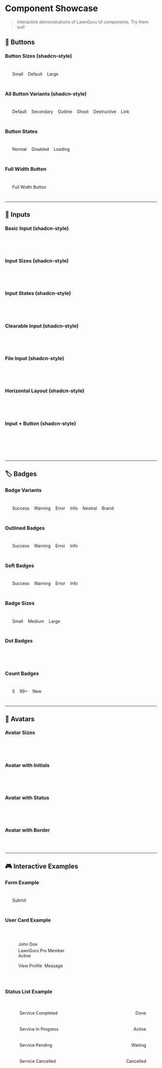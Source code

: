 # Component Showcase

> Interactive demonstrations of LawnGuru UI components. Try them out!

<script setup>
import { ref } from 'vue'
</script>

## 🎨 Buttons

### Button Sizes (shadcn-style)

<ClientOnly>
<div class="component-demo">
  <LgButton size="sm">Small</LgButton>
  <LgButton size="default">Default</LgButton>
  <LgButton size="lg">Large</LgButton>
</div>
</ClientOnly>

### All Button Variants (shadcn-style)

<ClientOnly>
<div class="component-demo">
  <LgButton variant="default">Default</LgButton>
  <LgButton variant="secondary">Secondary</LgButton>
  <LgButton variant="outline">Outline</LgButton>
  <LgButton variant="ghost">Ghost</LgButton>
  <LgButton variant="destructive">Destructive</LgButton>
  <LgButton variant="link">Link</LgButton>
</div>
</ClientOnly>

### Button States

<ClientOnly>
<div class="component-demo">
  <LgButton variant="default">Normal</LgButton>
  <LgButton variant="default" disabled>Disabled</LgButton>
  <LgButton variant="default" loading>Loading</LgButton>
</div>
</ClientOnly>

### Full Width Button

<ClientOnly>
<div class="component-demo">
  <LgButton variant="default" fullWidth>Full Width Button</LgButton>
</div>
</ClientOnly>

---

## 📝 Inputs

### Basic Input (shadcn-style)

<ClientOnly>
<div class="component-demo">
  <LgInput
    label="Email Address"
    placeholder="your@email.com"
    helperText="We'll never share your email"
  />
</div>
</ClientOnly>

### Input Sizes (shadcn-style)

<ClientOnly>
<div class="component-demo">
  <LgInput size="sm" placeholder="Small input" />
  <LgInput size="default" placeholder="Default input" />
  <LgInput size="lg" placeholder="Large input" />
</div>
</ClientOnly>

### Input States (shadcn-style)

<ClientOnly>
<div class="component-demo">
  <LgInput
    label="Success State"
    placeholder="Enter value"
    success
    successMessage="Looks good!"
  />
  <LgInput
    label="Error State"
    placeholder="Enter value"
    error
    errorMessage="This field is required"
  />
  <LgInput
    label="Disabled State"
    placeholder="Cannot edit"
    disabled
  />
</div>
</ClientOnly>

### Clearable Input (shadcn-style)

<ClientOnly>
<div class="component-demo">
  <LgInput
    label="Search"
    placeholder="Type to search..."
    clearable
  />
</div>
</ClientOnly>

### File Input (shadcn-style)

<ClientOnly>
<div class="component-demo">
  <LgInput
    label="Upload File"
    type="file"
    helperText="Supported formats: PDF, DOC, DOCX"
  />
</div>
</ClientOnly>

### Horizontal Layout (shadcn-style)

<ClientOnly>
<div class="component-demo" style="flex-direction: column; align-items: stretch;">
  <LgInput
    label="Full Name"
    placeholder="John Doe"
    horizontal
  />
  <LgInput
    label="Email Address"
    type="email"
    placeholder="john@example.com"
    horizontal
  />
  <LgInput
    label="Phone Number"
    placeholder="+1 (555) 123-4567"
    horizontal
  />
</div>
</ClientOnly>

### Input + Button (shadcn-style)

<ClientOnly>
<div class="component-demo" style="flex-direction: column; align-items: stretch;">
  <LgInputGroup size="default">
    <template #input>
      <LgInput placeholder="Enter your email..." />
    </template>
    <template #button>
      <LgButton variant="default">Subscribe</LgButton>
    </template>
  </LgInputGroup>

  <LgInputGroup size="sm">
    <template #input>
      <LgInput size="sm" placeholder="Search..." />
    </template>
    <template #button>
      <LgButton variant="default" size="sm">Go</LgButton>
    </template>
  </LgInputGroup>

  <LgInputGroup size="lg">
    <template #input>
      <LgInput size="lg" placeholder="Enter promo code..." />
    </template>
    <template #button>
      <LgButton variant="outline" size="lg">Apply</LgButton>
    </template>
  </LgInputGroup>
</div>
</ClientOnly>

---

## 🏷️ Badges

### Badge Variants

<ClientOnly>
<div class="component-demo">
  <LgBadge variant="filled" color="success">Success</LgBadge>
  <LgBadge variant="filled" color="warning">Warning</LgBadge>
  <LgBadge variant="filled" color="error">Error</LgBadge>
  <LgBadge variant="filled" color="info">Info</LgBadge>
  <LgBadge variant="filled" color="neutral">Neutral</LgBadge>
  <LgBadge variant="filled" color="brand">Brand</LgBadge>
</div>
</ClientOnly>

### Outlined Badges

<ClientOnly>
<div class="component-demo">
  <LgBadge variant="outlined" color="success">Success</LgBadge>
  <LgBadge variant="outlined" color="warning">Warning</LgBadge>
  <LgBadge variant="outlined" color="error">Error</LgBadge>
  <LgBadge variant="outlined" color="info">Info</LgBadge>
</div>
</ClientOnly>

### Soft Badges

<ClientOnly>
<div class="component-demo">
  <LgBadge variant="soft" color="success">Success</LgBadge>
  <LgBadge variant="soft" color="warning">Warning</LgBadge>
  <LgBadge variant="soft" color="error">Error</LgBadge>
  <LgBadge variant="soft" color="info">Info</LgBadge>
</div>
</ClientOnly>

### Badge Sizes

<ClientOnly>
<div class="component-demo">
  <LgBadge size="sm" color="brand">Small</LgBadge>
  <LgBadge size="md" color="brand">Medium</LgBadge>
  <LgBadge size="lg" color="brand">Large</LgBadge>
</div>
</ClientOnly>

### Dot Badges

<ClientOnly>
<div class="component-demo">
  <LgBadge variant="dot" color="success"></LgBadge>
  <LgBadge variant="dot" color="warning"></LgBadge>
  <LgBadge variant="dot" color="error"></LgBadge>
  <LgBadge variant="dot" color="info"></LgBadge>
</div>
</ClientOnly>

### Count Badges

<ClientOnly>
<div class="component-demo">
  <LgBadge variant="filled" color="brand">5</LgBadge>
  <LgBadge variant="filled" color="error">99+</LgBadge>
  <LgBadge variant="filled" color="info">New</LgBadge>
</div>
</ClientOnly>

---

## 👤 Avatars

### Avatar Sizes

<ClientOnly>
<div class="component-demo">
  <LgAvatar size="xs" initials="XS" />
  <LgAvatar size="sm" initials="SM" />
  <LgAvatar size="md" initials="MD" />
  <LgAvatar size="lg" initials="LG" />
  <LgAvatar size="xl" initials="XL" />
  <LgAvatar size="2xl" initials="2X" />
  <LgAvatar size="3xl" initials="3X" />
</div>
</ClientOnly>

### Avatar with Initials

<ClientOnly>
<div class="component-demo">
  <LgAvatar initials="JD" color="brand" />
  <LgAvatar initials="AS" color="blue" />
  <LgAvatar initials="MK" color="red" />
  <LgAvatar initials="LG" color="yellow" />
  <LgAvatar initials="TP" color="neutral" />
</div>
</ClientOnly>

### Avatar with Status

<ClientOnly>
<div class="component-demo">
  <LgAvatar initials="JD" status="online" />
  <LgAvatar initials="AS" status="away" />
  <LgAvatar initials="MK" status="busy" />
  <LgAvatar initials="LG" status="offline" />
</div>
</ClientOnly>

### Avatar with Border

<ClientOnly>
<div class="component-demo" style="background: var(--color-bg-secondary); padding: 16px; border-radius: 8px;">
  <LgAvatar initials="JD" border />
  <LgAvatar initials="AS" border color="blue" />
  <LgAvatar initials="MK" border color="red" />
</div>
</ClientOnly>

---

## 🎮 Interactive Examples

### Form Example

<ClientOnly>
<div class="component-demo" style="max-width: 400px;">
  <LgInput
    label="Full Name"
    placeholder="John Doe"
    helperText="Enter your full name"
  />
  <LgInput
    label="Email"
    type="email"
    placeholder="john@example.com"
    clearable
  />
  <LgButton variant="default" fullWidth>Submit</LgButton>
</div>
</ClientOnly>

### User Card Example

<ClientOnly>
<div class="component-demo">
  <div class="user-card">
    <div class="user-card__header">
      <LgAvatar initials="JD" size="lg" status="online" />
      <div class="user-card__info">
        <h3 class="user-card__name">John Doe</h3>
        <p class="user-card__role">LawnGuru Pro Member</p>
      </div>
      <LgBadge variant="soft" color="success">Active</LgBadge>
    </div>
    <div class="user-card__actions">
      <LgButton variant="default" size="sm">View Profile</LgButton>
      <LgButton variant="ghost" size="sm">Message</LgButton>
    </div>
  </div>
</div>
</ClientOnly>

### Status List Example

<ClientOnly>
<div class="component-demo">
  <div class="status-list">
    <div class="status-item">
      <LgBadge variant="dot" color="success"></LgBadge>
      <span>Service Completed</span>
      <LgBadge variant="soft" color="success">Done</LgBadge>
    </div>
    <div class="status-item">
      <LgBadge variant="dot" color="info"></LgBadge>
      <span>Service In Progress</span>
      <LgBadge variant="soft" color="info">Active</LgBadge>
    </div>
    <div class="status-item">
      <LgBadge variant="dot" color="warning"></LgBadge>
      <span>Service Pending</span>
      <LgBadge variant="soft" color="warning">Waiting</LgBadge>
    </div>
    <div class="status-item">
      <LgBadge variant="dot" color="error"></LgBadge>
      <span>Service Cancelled</span>
      <LgBadge variant="soft" color="error">Cancelled</LgBadge>
    </div>
  </div>
</div>
</ClientOnly>

<style scoped>
.component-demo {
  display: flex;
  flex-wrap: wrap;
  align-items: center;
  gap: 16px;
  padding: 24px;
  border: 1px solid var(--color-border-15);
  border-radius: var(--radius-lg);
  background: var(--color-bg-primary);
  margin: 16px 0;
}

.user-card {
  width: 100%;
  padding: 20px;
  border: 1px solid var(--color-border-15);
  border-radius: var(--radius-lg);
  background: var(--color-bg-primary);
}

.user-card__header {
  display: flex;
  align-items: center;
  gap: 16px;
  margin-bottom: 16px;
}

.user-card__info {
  flex: 1;
}

.user-card__name {
  margin: 0;
  font-size: var(--font-size-18);
  font-weight: var(--font-weight-600);
  color: var(--color-content-primary);
}

.user-card__role {
  margin: 4px 0 0;
  font-size: var(--font-size-14);
  color: var(--color-content-secondary);
}

.user-card__actions {
  display: flex;
  gap: 8px;
}

.status-list {
  width: 100%;
  display: flex;
  flex-direction: column;
  gap: 12px;
}

.status-item {
  display: flex;
  align-items: center;
  gap: 12px;
  padding: 12px;
  border-radius: var(--radius-sm);
  background: var(--color-bg-secondary);
}

.status-item span {
  flex: 1;
  font-size: var(--font-size-14);
  color: var(--color-content-primary);
}
</style>

